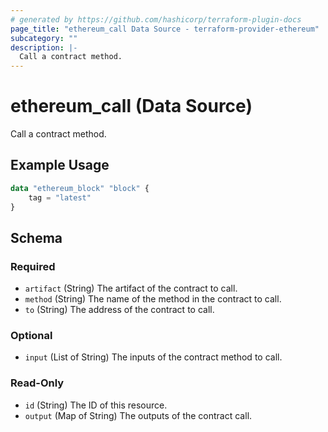 ```yaml
---
# generated by https://github.com/hashicorp/terraform-plugin-docs
page_title: "ethereum_call Data Source - terraform-provider-ethereum"
subcategory: ""
description: |-
  Call a contract method.
---
```


# ethereum_call (Data Source)

Call a contract method.

## Example Usage

```terraform
data "ethereum_block" "block" {
	tag = "latest"
}
```

<!-- schema generated by tfplugindocs -->
## Schema

### Required

- `artifact` (String) The artifact of the contract to call.
- `method` (String) The name of the method in the contract to call.
- `to` (String) The address of the contract to call.

### Optional

- `input` (List of String) The inputs of the contract method to call.

### Read-Only

- `id` (String) The ID of this resource.
- `output` (Map of String) The outputs of the contract call.
